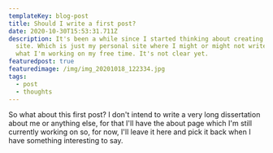 ```yaml
---
templateKey: blog-post
title: Should I write a first post?
date: 2020-10-30T15:53:31.711Z
description: It's been a while since I started thinking about creating this
  site. Which is just my personal site where I might or might not write about
  what I'm working on my free time. It's not clear yet.
featuredpost: true
featuredimage: /img/img_20201018_122334.jpg
tags:
  - post
  - thoughts
---
```

So what about this first post? I don't intend to write a very long dissertation about me or anything else, for that I'll have the about page which I'm still currently working on so, for now, I'll leave it here and pick it back when I have something interesting to say.